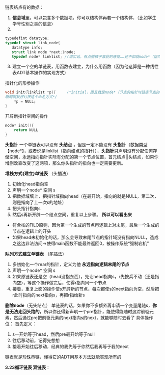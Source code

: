 链表结点有的数据：
1.  **信息域**里，可以包含多个数据项，你可以结构体再套一个结构体，（比如学生学号性别之类的信息）
2. 
 ```c
 typedefint datatype;
 typedef struct link_node{
    datatype info;
    struct link node *next;}node;
    typedef node* linklist; //说实话，有点脱裤子放屁的感觉……还不如就node*（指向结点的指针）来得直观
```

3. 建立一个空的单链表，用函数去建立，为什么用函数（因为他这算是一种线性表ADT基本操作的实现方式）

指针化的形参操作
```c
void init(linklist *p){     /*initial，而且就是node*（节点的指针时链表节点的指针时链表）
啊啊啊我好讨厌这个命名方式*/
    *p = NULL;
}
```
开辟新指针空间的操作
```c
node* init(){
    return NULL
}
```
**头指针**
一个单链表可以没有 **头结点** ，但是一定不能没有 **头指针**（数据类型【node*】，或者说是linklist（指向结点的指针）），**头指针**只声明没有分配任何存储空间，永远指向指针实际有分配的第一个节点位置，首元结点||头结点，如果你增删改查改变了这两项，那么你头指针的指向也一定需要更新。

**堆栈方式{建立}单链表**
（头插法）
1. 初始化head指向空
2. 声明一个node* 空间 s
3. 把数据域填上，把指针域指向head（在最开始，指向的就是NULL，第二次，则是指向了上一次s的地址）
4. 把头指针指向s
5. 然后s再新开辟一个结点空间，重复以上步骤。
**所以可以看出来**
- 符合栈的FILO原则，因为第一个生成的节点再逻辑上对末尾，最后一个生成的节点在逻辑上的开头
- 如果head未初始化的话，那么会导致末尾节点的指针域没有指向NULL，造成之这边非法访问→使得main函数不能最终返回0，被操作系统“强制宕机”

**队列方式建立单链表**
（尾插法）
1. 多初始化一个rear的指针，定义为他 **永远指向逻辑末尾的节点**
2. 声明一个node* 空间 s
3. 如果原链表还是空（head没指东西），先让head指向s，r先按兵不动（还是指向空），等这个操作做完后，使得r指向同一个节点
4. 接着，重复上面的操作使s开辟新的节点，每次都使s的next指向为空，然后把r此时指向的next指向s，再把r指给新s

**删除node**（无头结点）
单链表的话，如果你不多额外再申请一个变量尾随s，**你是无法走回头路的**，所以你还得新声明一个pre指针，能使得能随时追踪前驱元素，然后通过pre把前驱元素的next指向s的next，就能够随时去看了
具体操作位：
首先定义：
1. s一开始等于head，然后pre最开始等于null
2. 往后移动前，记得先想想
3. 接着开始往后移动，经典的我先等于你然后我再等于我的next




链表就是珍珠串链，懂得它的ADT用基本方法就能实现所有的

**3.23循环链表 双链表**：
